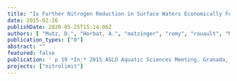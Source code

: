 ```yaml
---
title: "Is Further Nitrogen Reduction in Surface Waters Economically Feasible?"
date: 2015-02-26
publishDate: 2020-05-25T15:14:06Z
authors: [ "Mutz, D.", "Horbat, A.", "matzinger", "remy", "rouault", "Meyerhoff, J.", "Matranga, M.", "Venohr, M.", "Wiedner, C." ]
publication_types: ["0"]
abstract: ""
featured: false
publication: ' p 19 *In:* 2015 ASLO Aquatic Sciences Meeting. Granada, Spain. 2015-02-26'
projects: ["nitrolimit"]
---
```


